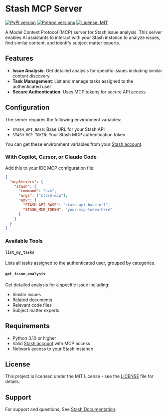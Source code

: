 # Stash MCP Server

[![PyPI version](https://badge.fury.io/py/stash-mcp.svg)](https://badge.fury.io/py/stash-mcp)
[![Python versions](https://img.shields.io/pypi/pyversions/stash-mcp.svg)](https://pypi.org/project/stash-mcp/)
[![License: MIT](https://img.shields.io/badge/License-MIT-yellow.svg)](https://opensource.org/licenses/MIT)

A Model Context Protocol (MCP) server for Stash issue analysis. This server enables AI assistants to interact with your Stash instance to analyze issues, find similar content, and identify subject matter experts.

## Features

- **Issue Analysis**: Get detailed analysis for specific issues including similar content discovery
- **Task Management**: List and manage tasks assigned to the authenticated user
- **Secure Authentication**: Uses MCP tokens for secure API access

## Configuration

The server requires the following environment variables:

- `STASH_API_BASE`: Base URL for your Stash API
- `STASH_MCP_TOKEN`: Your Stash MCP authentication token

You can get these environment variables from your [Stash account](https://usestash.com).

### With Copilot, Cursor, or Claude Code

Add this to your IDE MCP configuration file:

```json
{
  "mcpServers": {
    "stash": {
      "command": "uvx",
      "args": ["stash-mcp"],
      "env": {
        "STASH_API_BASE": "stash-api-base-url",
        "STASH_MCP_TOKEN": "your-mcp-token-here"
      }
    }
  }
}
```

### Available Tools

#### `list_my_tasks`

Lists all tasks assigned to the authenticated user, grouped by categories.

#### `get_issue_analysis`

Get detailed analysis for a specific issue including:

- Similar issues
- Related documents
- Relevant code files
- Subject matter experts

## Requirements

- Python 3.10 or higher
- Valid [Stash account](https://usestash.com) with MCP access
- Network access to your Stash instance

## License

This project is licensed under the MIT License - see the [LICENSE](LICENSE) file for details.

## Support

For support and questions, See [Stash Documentation](https://docs.usestash.com/mcp/stash-mcp).
